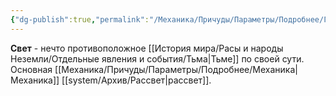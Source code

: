 ```yaml
---
{"dg-publish":true,"permalink":"/Механика/Причуды/Параметры/Подробнее/Группы причуд/Группа - Свет/","noteIcon":"","created":"2025-08-21T13:47:53.196+03:00","updated":"2025-07-29T23:53:07.139+03:00"}
---
```


**Свет** - нечто противоположное [[История мира/Расы и народы Неземли/Отдельные явления и события/Тьма\|Тьме]] по своей сути. Основная [[Механика/Причуды/Параметры/Подробнее/Механика\|Механика]] [[system/Архив/Рассвет\|рассвет]].
